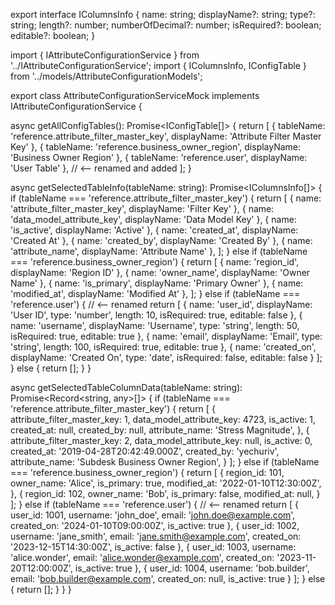 export interface IColumnsInfo {
  name: string;
  displayName?: string;
  type?: string;
  length?: number;
  numberOfDecimal?: number;
  isRequired?: boolean;
  editable?: boolean;
}




import { IAttributeConfigurationService } from '../IAttributeConfigurationService';
import { IColumnsInfo, IConfigTable } from '../models/AttributeConfigurationModels';

export class AttributeConfigurationServiceMock implements IAttributeConfigurationService {

  async getAllConfigTables(): Promise<IConfigTable[]> {
    return [
      { tableName: 'reference.attribute_filter_master_key', displayName: 'Attribute Filter Master Key' },
      { tableName: 'reference.business_owner_region', displayName: 'Business Owner Region' },
      { tableName: 'reference.user', displayName: 'User Table' }, // <-- renamed and added
    ];
  }

  async getSelectedTableInfo(tableName: string): Promise<IColumnsInfo[]> {
    if (tableName === 'reference.attribute_filter_master_key') {
      return [
        { name: 'attribute_filter_master_key', displayName: 'Filter Key' },
        { name: 'data_model_attribute_key', displayName: 'Data Model Key' },
        { name: 'is_active', displayName: 'Active' },
        { name: 'created_at', displayName: 'Created At' },
        { name: 'created_by', displayName: 'Created By' },
        { name: 'attribute_name', displayName: 'Attribute Name' },
      ];
    } else if (tableName === 'reference.business_owner_region') {
      return [
        { name: 'region_id', displayName: 'Region ID' },
        { name: 'owner_name', displayName: 'Owner Name' },
        { name: 'is_primary', displayName: 'Primary Owner' },
        { name: 'modified_at', displayName: 'Modified At' },
      ];
    } else if (tableName === 'reference.user') { // <-- renamed
      return [
        { name: 'user_id', displayName: 'User ID', type: 'number', length: 10, isRequired: true, editable: false },
        { name: 'username', displayName: 'Username', type: 'string', length: 50, isRequired: true, editable: true },
        { name: 'email', displayName: 'Email', type: 'string', length: 100, isRequired: true, editable: true },
        { name: 'created_on', displayName: 'Created On', type: 'date', isRequired: false, editable: false }
      ];
    } else {
      return [];
    }
  }

  async getSelectedTableColumnData(tableName: string): Promise<Record<string, any>[]> {
    if (tableName === 'reference.attribute_filter_master_key') {
      return [
        {
          attribute_filter_master_key: 1,
          data_model_attribute_key: 4723,
          is_active: 1,
          created_at: null,
          created_by: null,
          attribute_name: 'Stress Magnitude',
        },
        {
          attribute_filter_master_key: 2,
          data_model_attribute_key: null,
          is_active: 0,
          created_at: '2019-04-28T20:42:49.000Z',
          created_by: 'yechuriv',
          attribute_name: 'Subdesk Business Owner Region',
        }
      ];
    } else if (tableName === 'reference.business_owner_region') {
      return [
        {
          region_id: 101,
          owner_name: 'Alice',
          is_primary: true,
          modified_at: '2022-01-10T12:30:00Z',
        },
        {
          region_id: 102,
          owner_name: 'Bob',
          is_primary: false,
          modified_at: null,
        }
      ];
    } else if (tableName === 'reference.user') { // <-- renamed
      return [
        {
          user_id: 1001,
          username: 'john_doe',
          email: 'john.doe@example.com',
          created_on: '2024-01-10T09:00:00Z',
          is_active: true
        },
        {
          user_id: 1002,
          username: 'jane_smith',
          email: 'jane.smith@example.com',
          created_on: '2023-12-15T14:30:00Z',
          is_active: false
        },
        {
          user_id: 1003,
          username: 'alice.wonder',
          email: 'alice.wonder@example.com',
          created_on: '2023-11-20T12:00:00Z',
          is_active: true
        },
        {
          user_id: 1004,
          username: 'bob.builder',
          email: 'bob.builder@example.com',
          created_on: null,
          is_active: true
        }
      ];
    } else {
      return [];
    }
  }
}